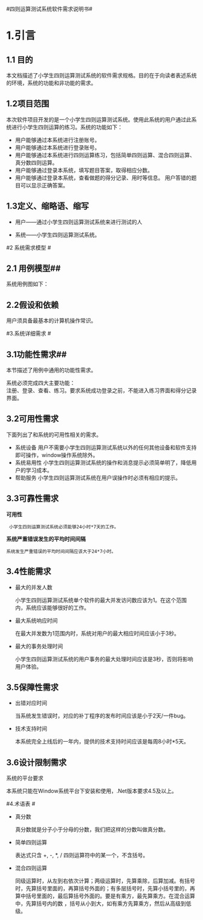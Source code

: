 #四则运算测试系统软件需求说明书#
 
# 1.引言 #
## 1.1 目的 ##
本文档描述了小学生四则运算测试系统的软件需求规格。目的在于向读者表述系统的环境，系统的功能和非功能的需求。
## 1.2项目范围 ##
本次软件项目开发的是一个小学生四则运算测试系统。使用此系统的用户通过此系统进行小学生四则运算的练习。系统的功能如下：


- 用户能够通过本系统进行注册账号。
- 用户能够通过本系统进行登录账号。
- 用户能够通过本系统进行四则运算练习，包括简单四则运算、混合四则运算、真分数四则运算。
- 用户能够通过登录本系统，填写题目答案，取得相应分数。
- 用户能够通过登录本系统，查看做题的得分记录、用时等信息。
用户答错的题目可以显示正确答案。

## 1.3定义、缩略语、缩写 ##
- 用户——通过小学生四则运算测试系统来进行测试的人

- 系统——小学生四则运算测试系统。

#2 系统需求模型 #
## 2.1 用例模型##
系统用例图如下：


## 2.2假设和依赖 ##

用户须具备最基本的计算机操作常识。

#3.系统详细需求  #
## 3.1功能性需求##
本节描述了用例中通用的功能性需求。

系统必须完成四大主要功能：    
    注册、登录、查看、练习。要求系统成功登录之前，不能进入练习界面和得分记录界面。
## 3.2可用性需求 ##
下面列出了和系统的可用性相关的需求。

- 系统设备
用户不需要小学生四则运算测试系统以外的任何其他设备和软件支持即可操作，window操作系统除外。
- 系统易用性
小学生四则运算测试系统的操作和消息提示必须简单明了，降低用户的学习成本。
- 帮助服务
小学生四则运算测试系统在用户误操作时必须有相应的提示。
## 3.3可靠性需求 ##
**可用性**

     小学生四则运算测试系统必须能够24小时*7天的工作。

**系统严重错误发生的平均时间间隔**


    系统发生严重错误的平均时间间隔应该大于24*7小时。

## 3.4性能需求 ##


- 最大的并发人数

    小学生四则运算测试系统单个软件的最大并发访问数应该为1。在这个范围内，系统应该能够很好的工作。


- 最大系统响应时间

    在最大并发数为1范围内时，系统对用户的最大相应时间应该小于3秒。


- 最大的事务处理时间

    小学生四则运算测试系统的用户事务的最大处理时间应该是3秒，否则将影响用户体验。
## 3.5保障性需求 ##

- 出错对应时间

    当系统发生错误时，对应的补丁程序的发布时间应该是小于2天/一件bug。

- 技术支持时间

    本系统完全上线后的一年内，提供的技术支持时间应该是每周8小时*5天。
## 3.6设计限制需求 ##
系统的平台要求

本系统只能在Window系统平台下安装和使用，.Net版本要求4.5及以上。

#4.术语表  #

 
- 真分数

    真分数就是分子小于分母的分数，我们把这样的分数叫做真分数。
- 简单四则运算

    表达式只含 +, -, *, / 四则运算符中的某一个，不含括号。

- 混合四则运算

    同级运算时，从左到右依次计算；两级运算时，先算乘除，后算加减。有括号时，先算括号里面的，再算括号外面的；有多层括号时，先算小括号里的，再算中括号里面的，最后算括号外面的。要是有乘方，最先算乘方。在混合运算中，先算括号内的数 ，括号从小到大，如有乘方先算乘方，然后从高级到低级。


